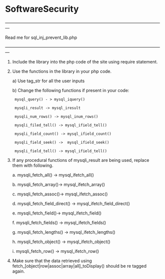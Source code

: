 # SoftwareSecurity
—————————————————————————————————————

Read me for sql_inj_prevent_lib.php

—————————————————————————————————————

1. Include the library into the php code of the site using require statement.
2. Use the functions in the library in your php code.

	a) Use tag_str for all the user inputs
	
	b) Change the following functions if present in your code:

		mysql_query() - > mysql_iquery()
	
		mysqli_result -> mysql_iresult
	
		mysqli_num_rows() -> mysql_inum_rows()
	
		mysqli_filed_tell() -> mysql_ifield_tell()
	
		mysqli_field_count() -> mysql_ifield_count()
	
		mysqli_field_seek() ->  mysql_ifield_seek()
	
		mysqli_field_tell() -> mysql_ifield_tell()
	


3. If any procedural functions of mysqli_result are being used, replace them with following.

	a. mysqli_fetch_all() ->  mysql_ifetch_all()
	
	b. mysqli_fetch_array()-> mysql_ifetch_array()
	
	c. mysqli_fetch_assoc()-> mysql_ifetch_assoc()
	
	d. mysqli_fetch_field_direct() -> mysql_ifetch_field_direct() 
	
	e. mysqli_fetch_field()->  mysql_ifetch_field()
	
	f. mysqli_fetch_fields() -> mysql_ifetch_fields()
	
	g. mysqli_fetch_lengths() -> mysql_ifetch_lengths() 	
	
	h. mysqli_fetch_object() -> mysql_ifetch_object() 
	
	i. mysqli_fetch_row() -> mysql_ifetch_row()


4. Make sure that the data retrieved using fetch_[object|row|assoc|array|all]_toDisplay() should be re tagged again.
